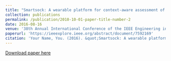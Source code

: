 ```yaml
---
title: "Smartsock: A wearable platform for context-aware assessment of ankle edema"
collection: publications
permalink: /publication/2010-10-01-paper-title-number-2
date: 2016-08-16
venue: '38th Annual International Conference of the IEEE Engineering in Medicine and Biology Society (EMBC)'
paperurl: 'https://ieeexplore.ieee.org/abstract/document/7592169'
citation: 'Your Name, You. (2016). &quot;Smartsock: A wearable platform for context-aware assessment of ankle edema.&quot; <i>38th Annual International Conference of the IEEE Engineering in Medicine and Biology Society (EMBC)</i>.'
---
```


[Download paper here](https://github.com/mahdipedro/mpedram.github.io/blob/master/files/SmartSock_A_Wearable_Platform_for_Contex.pdf)
